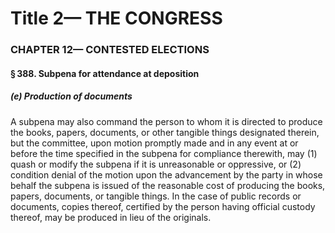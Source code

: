 
# Title 2— THE CONGRESS
### CHAPTER 12— CONTESTED ELECTIONS
#### § 388. Subpena for attendance at deposition
##### (e) Production of documents

A subpena may also command the person to whom it is directed to produce the books, papers, documents, or other tangible things designated therein, but the committee, upon motion promptly made and in any event at or before the time specified in the subpena for compliance therewith, may (1) quash or modify the subpena if it is unreasonable or oppressive, or (2) condition denial of the motion upon the advancement by the party in whose behalf the subpena is issued of the reasonable cost of producing the books, papers, documents, or tangible things. In the case of public records or documents, copies thereof, certified by the person having official custody thereof, may be produced in lieu of the originals.
